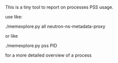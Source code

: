This is a tiny tool to report on processes PSS usage.

use like:

./memexplore.py all neutron-ns-metadata-proxy

or like

./memexplore.py pss PID

for a more detailed overview of a process

